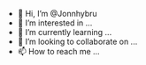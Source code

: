 - 👋 Hi, I’m @Jonnhybru
- 👀 I’m interested in ...
- 🌱 I’m currently learning ...
- 💞️ I’m looking to collaborate on ...
- 📫 How to reach me ...

<!---
Jonnhybru/Jonnhybru is a ✨ special ✨ repository because its `README.md` (this file) appears on your GitHub profile.
You can click the Preview link to take a look at your changes.
--->
